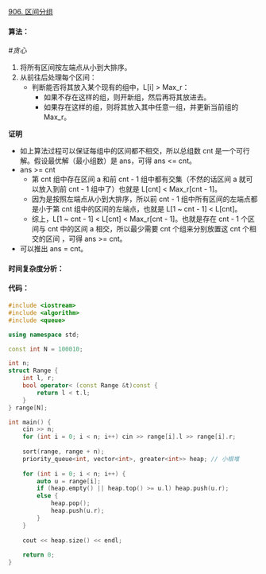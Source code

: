 [906. 区间分组](https://www.acwing.com/problem/content/908/)

#### 算法：

*#贪心*

1. 将所有区间按左端点从小到大排序。
2. 从前往后处理每个区间：
   - 判断能否将其放入某个现有的组中，L[i] > Max_r：
     - 如果不存在这样的组，则开新组，然后再将其放进去。
     - 如果存在这样的组，则将其放入其中任意一组，并更新当前组的 Max_r。

**证明**

- 如上算法过程可以保证每组中的区间都不相交，所以总组数 cnt 是一个可行解。假设最优解（最小组数）是 ans，可得 ans <= cnt。
- ans >= cnt
  - 第 cnt 组中存在区间 a 和前 cnt - 1 组中都有交集（不然的话区间 a 就可以放入到前 cnt - 1 组中了）也就是 L[cnt] < Max_r[cnt - 1]。
  - 因为是按照左端点从小到大排序，所以前 cnt - 1 组中所有区间的左端点都是小于第 cnt 组中的区间的左端点，也就是 L[1 ~ cnt - 1] < L[cnt]。
  - 综上，L[1 ~ cnt - 1] < L[cnt] < Max_r[cnt - 1]。也就是存在 cnt - 1 个区间与 cnt 中的区间 a 相交，所以最少需要 cnt 个组来分别放置这 cnt 个相交的区间 ，可得 ans >= cnt。
- 可以推出 ans = cnt。

#### 时间复杂度分析：



#### 代码：

```cpp
#include <iostream>
#include <algorithm>
#include <queue>

using namespace std;

const int N = 100010;

int n;
struct Range {
    int l, r;
    bool operator< (const Range &t)const {
        return l < t.l;
    }
} range[N];

int main() {
    cin >> n;
    for (int i = 0; i < n; i++) cin >> range[i].l >> range[i].r;
    
    sort(range, range + n);
    priority_queue<int, vector<int>, greater<int>> heap; // 小根堆
    
    for (int i = 0; i < n; i++) {
        auto u = range[i];
        if (heap.empty() || heap.top() >= u.l) heap.push(u.r);
        else {
            heap.pop();
            heap.push(u.r);
        }
    }
    
    cout << heap.size() << endl;
    
    return 0;
}
```

